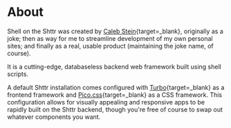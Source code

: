 # About

Shell on the Shttr was created by [Caleb Stein](https://calebstein.net){target=_blank}, originally as a joke; then as way for me to streamline development of my own personal sites; and finally as a real, usable product (maintaining the joke name, of course).

It is a cutting-edge, databaseless backend web framework built using shell scripts.

A default Shttr installation comes configured with [Turbo](https://turbo.hotwired.dev/){target=_blank} as a frontend framework and [Pico.css](https://picocss.com/){target=_blank} as a CSS framework.
This configuration allows for visually appealing and responsive apps to be rapidly built on the Shttr backend, though you're free of course to swap out whatever components you want.

